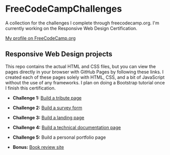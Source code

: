 # FreeCodeCampChallenges
A collection for the challenges I complete through freecodecamp.org. I'm currently working on the Responsive Web Design Certification.

[My profile on FreeCodeCamp.org](https://www.freecodecamp.org/em-dash-codes)

## Responsive Web Design projects
This repo contains the actual HTML and CSS files, but you can view the pages directly in your browser with GitHub Pages by following these links. I created each of these pages solely with HTML, CSS, and a bit of JavaScript without the use of any frameworks. I plan on doing a Bootstrap tutorial once I finish this certification.

* **Challenge 1:** [Build a tribute page](https://emnharris.github.io/FreeCodeCampChallenges/responsive-web-design/tribute-page/UKLG.html)

* **Challenge 2:** [Build a survey form](https://emnharris.github.io/FreeCodeCampChallenges/responsive-web-design/survey-page/survey.html)

* **Challenge 3:** [Build a landing page](https://emnharris.github.io/FreeCodeCampChallenges/responsive-web-design/landing-page/GCCC.html)

* **Challenge 4:** [Build a technical documentation page](https://emnharris.github.io/FreeCodeCampChallenges/responsive-web-design/technical-documentation-page/python-tutorial.html)

* **Challenge 5:** Build a personal portfolio page

* **Bonus:** [Book review site](https://emnharris.github.io/FreeCodeCampChallenges/responsive-web-design/book-reviews/books.html)

